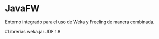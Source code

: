 # JavaFW
Entorno integrado para el uso de Weka y Freeling de manera combinada.

#Librerías
weka.jar
JDK 1.8
